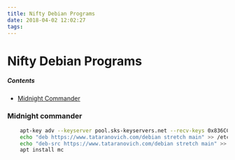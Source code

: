 ```yaml
---
title: Nifty Debian Programs
date: 2018-04-02 12:02:27
tags: 
---
```


# Nifty Debian Programs

##### Contents

* [Midnight Commander](#midnight-commander)


### Midnight commander
```bash
    apt-key adv --keyserver pool.sks-keyservers.net --recv-keys 0x836CC41976FB442E &&
    echo "deb https://www.tataranovich.com/debian stretch main" >> /etc/apt/source.list;
    echo "deb-src https://www.tataranovich.com/debian stretch main" >> /etc/apt/source.list;
    apt install mc
```